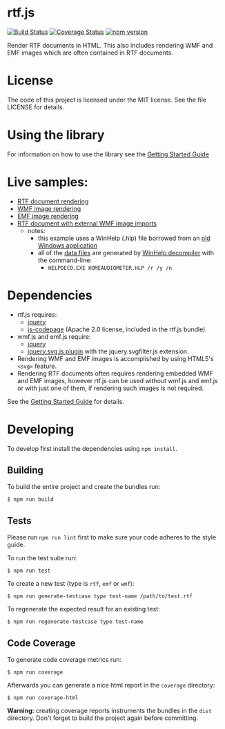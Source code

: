 # rtf.js
[![Build Status](https://travis-ci.org/tbluemel/rtf.js.svg?branch=master)](https://travis-ci.org/tbluemel/rtf.js)
[![Coverage Status](https://coveralls.io/repos/github/tbluemel/rtf.js/badge.svg?branch=master)](https://coveralls.io/github/tbluemel/rtf.js?branch=master)
[![npm version](https://badge.fury.io/js/rtf.js.svg)](https://badge.fury.io/js/rtf.js)

Render RTF documents in HTML.  This also includes rendering WMF and EMF images which are often contained in RTF documents.

# License
The code of this project is licensed under the MIT license.  See the file LICENSE for details.

# Using the library
For information on how to use the library see the [Getting Started Guide](GETTING_STARTED.md)

# Live samples:
* [RTF document rendering](https://tbluemel.github.io/rtf.js/samples/01_rtf/rtf.html)
* [WMF image rendering](https://tbluemel.github.io/rtf.js/samples/02_wmf/wmf.html)
* [EMF image rendering](https://tbluemel.github.io/rtf.js/samples/03_emf/emf.html)
* [RTF document with external WMF image imports](https://tbluemel.github.io/rtf.js/samples/04_rtf_imports/rtf.html)
  * notes:
    * this example uses a WinHelp (.hlp) file borrowed from an [old Windows application](https://www.esseraudio.com/index.php/en/home-audiometer-en)
    * all of the [data files](https://github.com/tbluemel/rtf.js/tree/master/samples/04_rtf_imports/data) are generated by [WinHelp decompiler](https://sourceforge.net/projects/helpdeco/) with the command-line:
      * `HELPDECO.EXE HOMEAUDIOMETER.HLP /r /y /n`

# Dependencies
* rtf.js requires:
  * [jquery](https://jquery.com/)
  * [js-codepage](https://github.com/SheetJS/js-codepage/) (Apache 2.0 license, included in the rtf.js bundle)
* wmf.js and emf.js require:
  * [jquery](https://jquery.com/)
  * [jquery.svg.js plugin](https://github.com/kbwood/svg) with the jquery.svgfilter.js extension.
* Rendering WMF and EMF images is accomplished by using HTML5's `<svg>` feature.
* Rendering RTF documents often requires rendering embedded WMF and EMF images, however rtf.js can be used without wmf.js and emf.js or with just one of them, if rendering such images is not required.

See the [Getting Started Guide](GETTING_STARTED.md) for details.

# Developing
To develop first install the dependencies using `npm install`.

## Building
To build the entire project and create the bundles run:
```
$ npm run build
```

## Tests
Please run `npm run lint` first to make sure your code adheres to the style guide.

To run the test suite run:
```
$ npm run test
```

To create a new test (type is `rtf`, `emf` or `wmf`):
```
$ npm run generate-testcase type test-name /path/to/test.rtf
```

To regenerate the expected result for an existing test:
```
$ npm run regenerate-testcase type test-name
```

## Code Coverage
To generate code coverage metrics run:
```
$ npm run coverage
```

Afterwards you can generate a nice html report in the `coverage` directory:
```
$ npm run coverage-html
```

**Warning:** creating coverage reports instruments the bundles in the `dist` directory.
Don't forget to build the project again before committing.
